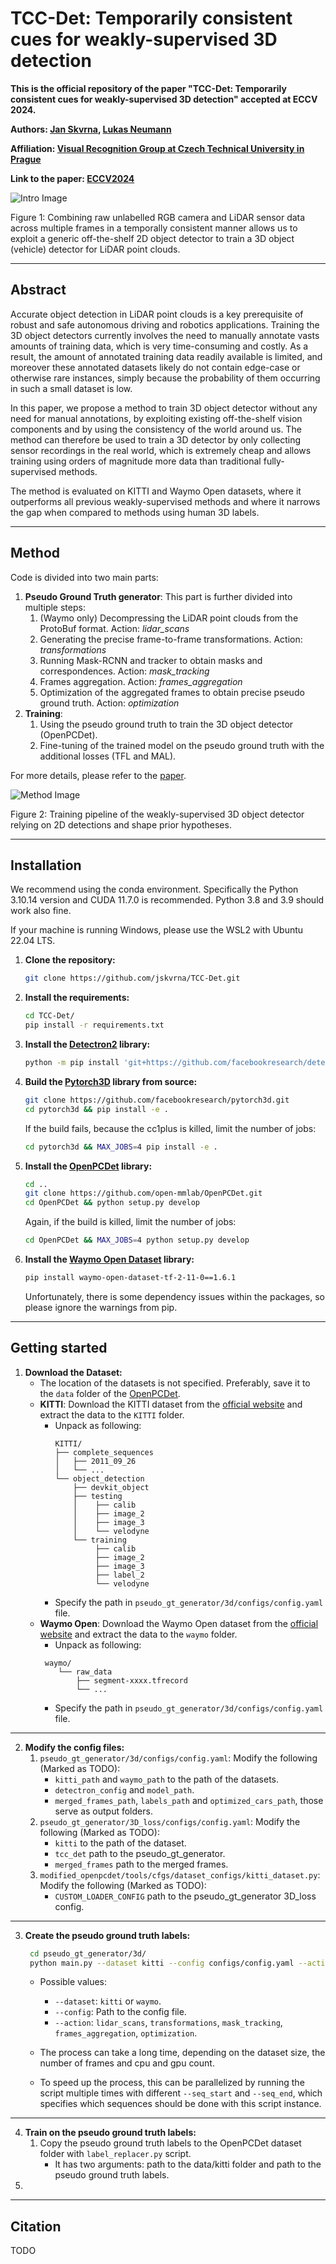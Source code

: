 # TCC-Det: Temporarily consistent cues for weakly-supervised 3D detection

**This is the official repository of the paper "TCC-Det: Temporarily consistent cues for weakly-supervised 3D detection" accepted at ECCV 2024.**

**Authors: [Jan Skvrna](https://jskvrna.github.io/), [Lukas Neumann](https://cmp.felk.cvut.cz/~neumalu1/)**

**Affiliation: [Visual Recognition Group at Czech Technical University in Prague](https://cyber.felk.cvut.cz/research/groups-teams/vrg/)**

**Link to the paper: [ECCV2024](TODO)**

![Intro Image](figures/intro_image.webp)

<figcaption>Figure 1: Combining raw unlabelled RGB camera and LiDAR sensor data across multiple frames in a temporally consistent manner allows us to exploit a generic off-the-shelf 2D object detector to train a 3D object (vehicle) detector for LiDAR point clouds.</figcaption>

---

## Abstract

Accurate object detection in LiDAR point clouds is a key prerequisite of robust and safe autonomous driving and robotics applications. Training the 3D object detectors currently involves  the need to manually annotate vasts amounts of training data, which is very time-consuming and costly. As a result, the amount of annotated training data readily available is limited, and moreover these annotated datasets likely do not contain edge-case or otherwise rare instances, simply because the probability of them occurring in such a small dataset is low.

In this paper, we propose a method to train 3D object detector without any need for manual annotations, by exploiting existing off-the-shelf vision components and by using the consistency of the world around us. The method can therefore be used to train a 3D detector by only collecting sensor recordings in the real world, which is extremely cheap and allows training using orders of magnitude more data than traditional fully-supervised methods.

The method is evaluated on KITTI and Waymo Open datasets, where it outperforms all previous weakly-supervised methods and where it narrows the gap when compared to methods using human 3D labels.

---

## Method

Code is divided into two main parts:
1. **Pseudo Ground Truth generator**: This part is further divided into multiple steps:
   1. (Waymo only) Decompressing the LiDAR point clouds from the ProtoBuf format. Action: *lidar_scans*
   2. Generating the precise frame-to-frame transformations. Action: *transformations*
   3. Running Mask-RCNN and tracker to obtain masks and correspondences. Action: *mask_tracking*
   4. Frames aggregation. Action: *frames_aggregation*
   5. Optimization of the aggregated frames to obtain precise pseudo ground truth. Action: *optimization*
2. **Training**:
   1. Using the pseudo ground truth to train the 3D object detector (OpenPCDet).
   2. Fine-tuning of the trained model on the pseudo ground truth with the additional losses (TFL and MAL).

For more details, please refer to the [paper](TODO).

![Method Image](figures/pipeline_weakly2.webp)

<figcaption>Figure 2: Training pipeline of the weakly-supervised 3D object detector relying on 2D detections and shape prior hypotheses.</figcaption>

---

## Installation

We recommend using the conda environment. Specifically the Python 3.10.14 version and CUDA 11.7.0 is recommended. Python 3.8 and 3.9 should work also fine.

If your machine is running Windows, please use the WSL2 with Ubuntu 22.04 LTS.

1. **Clone the repository:**
   ```bash
   git clone https://github.com/jskvrna/TCC-Det.git
   ```
2. **Install the requirements:**
   ```bash
   cd TCC-Det/
   pip install -r requirements.txt
   ```
3. **Install the [Detectron2](https://github.com/facebookresearch/detectron2) library:**
    ```bash
    python -m pip install 'git+https://github.com/facebookresearch/detectron2.git'
    ```
4. **Build the [Pytorch3D](https://github.com/facebookresearch/pytorch3d/tree/main) library from source:**
   ```bash
   git clone https://github.com/facebookresearch/pytorch3d.git
   cd pytorch3d && pip install -e .
   ```
   If the build fails, because the cc1plus is killed, limit the number of jobs:
   ```bash
   cd pytorch3d && MAX_JOBS=4 pip install -e .
   ```
5. **Install the [OpenPCDet](https://github.com/open-mmlab/OpenPCDet) library:**
   ```bash
   cd ..
   git clone https://github.com/open-mmlab/OpenPCDet.git
   cd OpenPCDet && python setup.py develop
   ```
   Again, if the build is killed, limit the number of jobs:
   ```bash
   cd OpenPCDet && MAX_JOBS=4 python setup.py develop
   ```
6. **Install the [Waymo Open Dataset](https://github.com/waymo-research/waymo-open-dataset) library:**
   ```bash
   pip install waymo-open-dataset-tf-2-11-0==1.6.1
   ```
   Unfortunately, there is some dependency issues within the packages, so please ignore the warnings from pip.
---

## Getting started

1. **Download the Dataset:**
   - The location of the datasets is not specified. Preferably, save it to the `data` folder of the [OpenPCDet](https://github.com/open-mmlab/OpenPCDet).
   - **KITTI**: Download the KITTI dataset from the [official website](http://www.cvlibs.net/datasets/kitti/eval_object.php?obj_benchmark=3d) and extract the data to the `KITTI` folder.
     - Unpack as following:
       ```
       KITTI/
       ├── complete_sequences
       │   ├── 2011_09_26
       │   └── ...
       └── object_detection
           ├── devkit_object
           ├── testing
           │    ├── calib
           │    ├── image_2
           │    ├── image_3
           │    └── velodyne     
           └── training
                ├── calib
                ├── image_2
                ├── image_3
                ├── label_2
                └── velodyne  
       ```
     - Specify the path in `pseudo_gt_generator/3d/configs/config.yaml` file.
   - **Waymo Open**: Download the Waymo Open dataset from the [official website](https://waymo.com/open/download/) and extract the data to the `waymo` folder.
        - Unpack as following:
        ```
         waymo/
            └── raw_data
                ├── segment-xxxx.tfrecord
                └── ...

        ```
     - Specify the path in `pseudo_gt_generator/3d/configs/config.yaml` file.
---
2. **Modify the config files:**
   1. `pseudo_gt_generator/3d/configs/config.yaml`: Modify the following (Marked as TODO):
      - `kitti_path` and `waymo_path` to the path of the datasets.
      - `detectron_config` and `model_path`.
      - `merged_frames_path`, `labels_path` and `optimized_cars_path`, those serve as output folders.
   2. `pseudo_gt_generator/3D_loss/configs/config.yaml`: Modify the following (Marked as TODO):
      - `kitti` to the path of the dataset.
      - `tcc_det` path to the pseudo_gt_generator.
      - `merged_frames` path to the merged frames.
   3. `modified_openpcdet/tools/cfgs/dataset_configs/kitti_dataset.py`: Modify the following (Marked as TODO):
      - `CUSTOM_LOADER_CONFIG` path to the pseudo_gt_generator 3D_loss config.
---   
3. **Create the pseudo ground truth labels:**
   ```bash
    cd pseudo_gt_generator/3d/
    python main.py --dataset kitti --config configs/config.yaml --action transformations 
   ```
   - Possible values:
     - `--dataset`: `kitti` or `waymo`.
     - `--config`: Path to the config file.
     - `--action`: `lidar_scans`, `transformations`, `mask_tracking`, `frames_aggregation`, `optimization`.
     
   - The process can take a long time, depending on the dataset size, the number of frames and cpu and gpu count.
   - To speed up the process, this can be parallelized by running the script multiple times with different `--seq_start` and `--seq_end`, which specifies which sequences should be done with this script instance.
---
4. **Train on the pseudo ground truth labels:**
   1. Copy the pseudo ground truth labels to the OpenPCDet dataset folder with `label_replacer.py` script.
      - It has two arguments: path to the data/kitti folder and path to the pseudo ground truth labels.
5. 

---
## Citation
TODO